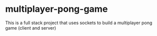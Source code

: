 # multiplayer-pong-game
This is a full stack project that uses sockets to build a multiplayer pong game (client and server)
